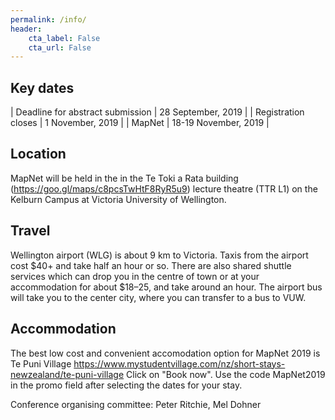 ```yaml
---
permalink: /info/
header:
    cta_label: False
    cta_url: False
---
```


<span></span>

## Key dates

| Deadline for abstract submission | 28 September, 2019 |
| Registration closes | 1 November, 2019 |
| MapNet | 18-19 November, 2019 |

## Location

MapNet will be held in the in the Te Toki a Rata building (https://goo.gl/maps/c8pcsTwHtF8RyR5u9) lecture theatre (TTR L1) on the Kelburn Campus at Victoria University of Wellington.

## Travel

Wellington airport (WLG) is about 9 km to Victoria. Taxis from the airport cost $40+ and take half an hour or so. There are also shared shuttle services which can drop you in the centre of town or at your accommodation for about $18–25, and take around an hour. The airport bus will take you to the center city, where you can transfer to a bus to VUW.


## Accommodation

The best low cost and convenient accomodation option for MapNet 2019 is Te Puni Village https://www.mystudentvillage.com/nz/short-stays-newzealand/te-puni-village Click on "Book now". Use the code MapNet2019 in the promo field after selecting the dates for your stay.


Conference organising committee:
Peter Ritchie, 
Mel Dohner
